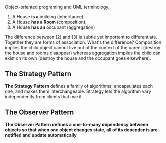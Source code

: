Object-oriented programing and UML terminology.
1. A House <b> is a </b> building (inheritance);
2. A House <b> has a Room </b> (composition);
3. A House <b> has an </b> occupant (aggregation)

The difference between (2) and (3) is subtle yet important to differentiate. Together they are forms of association. What's the difference? Composition implies the child object cannot live out of the context of the parent (destroy the house and rooms disappear) whereas aggregation implies the child can exist on its own (destroy the house and the occupant goes elsewhere).

## The Strategy Pattern
<b> The Strategy Pattern </b> defines a family of algorithms, encapsulates each one, and makes them interchangeable. Strategy lets the algorithm vary independently from clients that use it.
 
 ## The Observer Pattern
 <b> The Observer Pattern defines a one-to-many dependency between objects so that when one object changes state, all of its dependents are notified and update automatically
